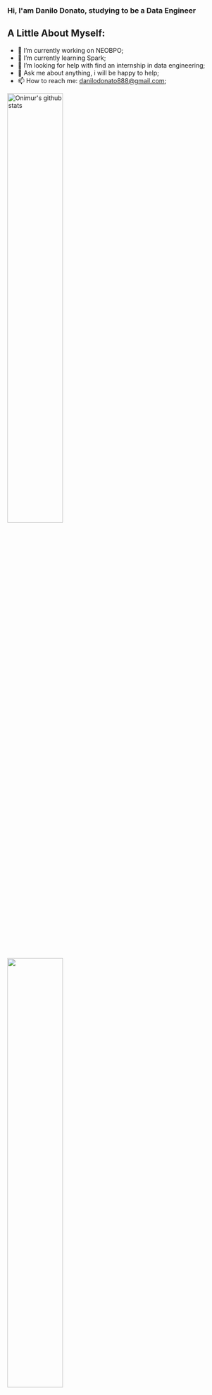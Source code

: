 ### Hi, I'am Danilo Donato, studying to be a Data Engineer




## **A Little About Myself:**

- 🔭 I’m currently working on NEOBPO;
- 🌱 I’m currently learning Spark;
- 🤔 I’m looking for help with find an internship in data engineering;
- 💬 Ask me about anything, i will be happy to help;
- 📫 How to reach me: danilodonato888@gmail.com;

<p>
<img width="50%" align="center" alt="Onimur's github stats" src="https://github-readme-stats.vercel.app/api?username=danilo8br&show_icons=true&theme=dracula" />
</p>

<p>
              <img width="50%" align="center" src="https://github-readme-stats.vercel.app/api/top-langs/?username=danilo8br&hide=html&layout=compact&count_private=true&&theme=dracula" />               </p>

